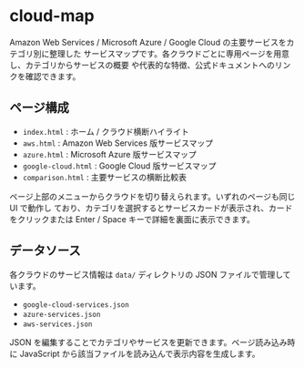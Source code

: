 # cloud-map

Amazon Web Services / Microsoft Azure / Google Cloud の主要サービスをカテゴリ別に整理した
サービスマップです。各クラウドごとに専用ページを用意し、カテゴリからサービスの概要
や代表的な特徴、公式ドキュメントへのリンクを確認できます。

## ページ構成

- `index.html` : ホーム / クラウド横断ハイライト
- `aws.html` : Amazon Web Services 版サービスマップ
- `azure.html` : Microsoft Azure 版サービスマップ
- `google-cloud.html` : Google Cloud 版サービスマップ
- `comparison.html` : 主要サービスの横断比較表

ページ上部のメニューからクラウドを切り替えられます。いずれのページも同じ UI で動作し
ており、カテゴリを選択するとサービスカードが表示され、カードをクリックまたは Enter /
Space キーで詳細を裏面に表示できます。

## データソース

各クラウドのサービス情報は `data/` ディレクトリの JSON ファイルで管理しています。

- `google-cloud-services.json`
- `azure-services.json`
- `aws-services.json`

JSON を編集することでカテゴリやサービスを更新できます。ページ読み込み時に JavaScript
から該当ファイルを読み込んで表示内容を生成します。

